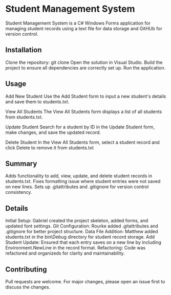 # Student Management System
Student Management System is a C# Windows Forms application for managing student records using a text file for data storage and GitHUb for version control.

## Installation
Clone the repository:
git clone <repository-url>
Open the solution in Visual Studio.
Build the project to ensure all dependencies are correctly set up.
Run the application.

## Usage
Add New Student
Use the Add Student form to input a new student's details and save them to students.txt.

View All Students 
The View All Students form displays a list of all students from students.txt.

Update Student
Search for a student by ID in the Update Student form, make changes, and save the updated record.

Delete Student 
In the View All Students form, select a student record and click Delete to remove it from students.txt

## Summary
Adds functionality to add, view, update, and delete student records in students.txt.
Fixes formatting issue where student entries were not saved on new lines.
Sets up .gitattributes and .gitignore for version control consistency.

## Details
Initial Setup: Gabriel created the project skeleton, added forms, and updated font settings.
Git Configuration: Rourke added .gitattributes and .gitignore for better project structure. 
Data File Addition: Matthew added students.txt in the bin\Debug directory for student record storage.
Add Student Update: Ensured that each entry saves on a new line by including Environment.NewLine in the record format.
Refactoring: Code was refactored and organizeds for clarity and maintainability.

## Contributing 
Pull requests are welcome. For major changes, please open an issue first to discuss the changes.



